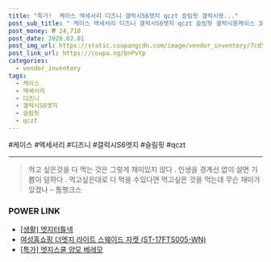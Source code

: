 ```yaml
--- 
title: "특가!  케이스 액세서리 디즈니 갤럭시S6엣지 qczt 슬림핏 갤럭시용..." 
post_sub_title: " 케이스 액세서리 디즈니 갤럭시S6엣지 qczt 슬림핏 갤럭시용케이스 3D 하드 SM G925 후드" 
post_money: ₩ 24,710 
post_date: 2020.02.01 
post_img_url: https://static.coupangcdn.com/image/vendor_inventory/7cd5/26db66816bae51b5ebafb366195d57bd2a463001726d58e101a8731624c4.jpg 
post_link_url: https://coupa.ng/bnPvYp 
categories: 
  - vendor_inventory 
tags: 
  - 케이스 
  - 액세서리 
  - 디즈니 
  - 갤럭시S6엣지 
  - 슬림핏 
  - qczt 
--- 
```

  #케이스 #액세서리 #디즈니 #갤럭시S6엣지 #슬림핏 #qczt 
<hr> 

> 먹고 싶은것을 다 먹는 것은 그렇게 재미있지 않다 . 인생을 경계선 없이 살면 기쁨이 덜하다 . 먹고싶은대로 다 먹을 수있다면 먹고싶은 것을 먹는데 무슨 재미가 있겠나 – 톰행크스 


### POWER LINK

* <a href="https://blog.naver.com/fasyy4321/221759185202" target="_blank"> [생활] 엣지터틀넥  </a>
* <a href="https://blog.naver.com/sakai111/221784342986" target="_blank">여성홈쇼핑 더엣지 라이트 스웨이드 자켓 (ST-17FTS005-WN)</a>
* <a href="https://blog.naver.com/an0733/221788391712" target="_blank">[특가] 엣지스쿨 양모 베레모</a>
